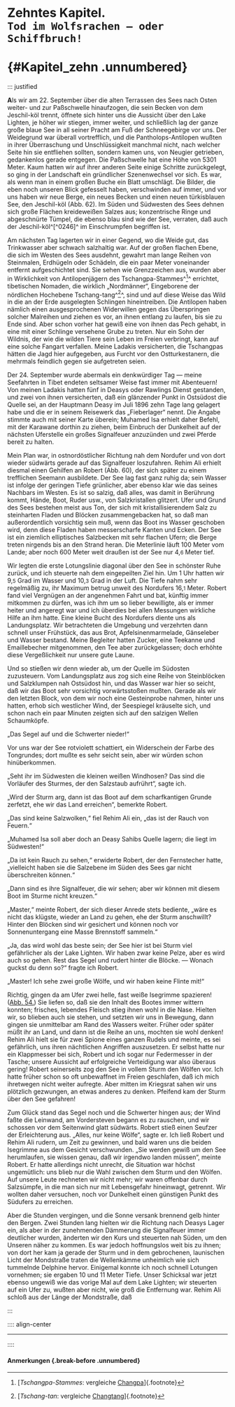 # Zehntes Kapitel.&nbsp;<br />**`Tod im Wolfsrachen — oder Schiffbruch!`**<br /><br /> {#Kapitel_zehn .unnumbered}

::: justified

**A**ls  wir am 22. September über die alten Terrassen des Sees nach
Osten weiter- und zur Paßschwelle hinaufzogen, die sein Becken
von dem Jeschil-köl trennt, öffnete sich hinter uns die Aussicht über den Lake
Lighten, je höher wir stiegen, immer weiter, und schließlich lag der ganze
große blaue See in all seiner Pracht am Fuß der Schneegebirge vor uns.
Der Weidegrund war überall vortrefflich, und die Pantholops-Antilopen
wußten in ihrer Überraschung und Unschlüssigkeit manchmal nicht, nach
welcher Seite hin sie entfliehen sollten, sondern kamen uns, von Neugier
getrieben, gedankenlos gerade entgegen. Die Paßschwelle hat eine Höhe
von 5301 Meter. Kaum hatten wir auf ihrer anderen Seite einige
Schritte zurückgelegt, so ging in der Landschaft ein gründlicher Szenenwechsel
vor sich. Es war, als wenn man in einem großen Buche ein
Blatt umschlägt. Die Bilder, die eben noch unseren Blick gefesselt haben,
verschwinden auf immer, und vor uns haben wir neue Berge, ein neues
Becken und einen neuen türkisblauen See, den Jeschil-köl (Abb. 62).
Im Süden und Südwesten des Sees dehnen sich große Flächen kreideweißen
Salzes aus; konzentrische Ringe und abgeschnürte Tümpel, die ebenso
blau sind wie der See, verraten, daß auch der Jeschil-köl^[^0246]^ im Einschrumpfen
begriffen ist.

Am nächsten Tag lagerten wir in einer Gegend, wo die Weide gut,
das Trinkwasser aber schwach salzhaltig war. Auf der großen flachen
Ebene, die sich im Westen des Sees ausdehnt, gewahrt man lange Reihen
von Steinmalen, Erdhügeln oder Schädeln, die ein paar Meter voneinander
entfernt aufgeschichtet sind. Sie sehen wie Grenzzeichen aus, wurden
aber in Wirklichkeit von Antilopenjägern des Tschangpa-Stammes^[^0271]^ errichtet,
tibetischen Nomaden, die wirklich „Nordmänner“, Eingeborene
der nördlichen Hochebene Tschang-tang^[^0270]^, sind und auf diese Weise das
Wild in die an der Erde ausgelegten Schlingen hineintreiben. Die
Antilopen haben nämlich einen ausgesprochenen Widerwillen gegen das
Überspringen solcher Malreihen und ziehen es vor, an ihnen entlang zu
laufen, bis sie zu Ende sind. Aber schon vorher hat gewiß eine von
ihnen das Pech gehabt, in eine mit einer Schlinge versehene Grube zu
treten. Nur ein Sohn der Wildnis, der wie die wilden Tiere sein Leben
im Freien verbringt, kann auf eine solche Fangart verfallen. Meine
Ladakis versicherten, die Tschangpas hätten die Jagd hier aufgegeben,
aus Furcht vor den Ostturkestanern, die mehrmals feindlich gegen sie
aufgetreten seien.

Der 24. September wurde abermals ein denkwürdiger Tag — meine
Seefahrten in Tibet endeten seltsamer Weise fast immer mit Abenteuern!
Von meinen Ladakis hatten fünf in Deasys oder Rawlings Dienst gestanden,
und zwei von ihnen versicherten, daß ein glänzender Punkt in
Ostsüdost die Quelle sei, an der Hauptmann Deasy im Juli 1896 zehn
Tage lang gelagert habe und die er in seinem Reisewerk das „Fieberlager“
nennt. Die Angabe stimmte auch mit seiner Karte überein; Muhamed
Isa erhielt daher Befehl, mit der Karawane dorthin zu ziehen,
beim Einbruch der Dunkelheit auf der nächsten Uferstelle ein großes
Signalfeuer anzuzünden und zwei Pferde bereit zu halten.

Mein Plan war, in ostnordöstlicher Richtung nah dem Nordufer und
von dort wieder südwärts gerade auf das Signalfeuer loszufahren. Rehim
Ali erhielt diesmal einen Gehilfen an Robert (Abb. 60), der sich später zu
einem trefflichen Seemann ausbildete. Der See lag fast ganz ruhig da;
sein Wasser ist infolge der geringen Tiefe grünlicher, aber ebenso klar
wie das seines Nachbars im Westen. Es ist so salzig, daß alles, was
damit in Berührung kommt, Hände, Boot, Ruder usw., von Salzkristallen
glitzert. Ufer und Grund des Sees bestehen meist aus Ton, der sich mit
kristallisierendem Salz zu steinharten Fladen und Blöcken zusammengebacken
hat, so daß man außerordentlich vorsichtig sein muß, wenn das
Boot ins Wasser geschoben wird, denn diese Fladen haben messerscharfe
Kanten und Ecken. Der See ist ein ziemlich elliptisches Salzbecken mit
sehr flachen Ufern; die Berge treten nirgends bis an den Strand heran.
Die Meterlinie läuft 100 Meter vom Lande; aber noch 600 Meter weit
draußen ist der See nur 4,<small>6</small> Meter tief.

Wir legten die erste Lotungslinie diagonal über den See in schönster
Ruhe zurück, und ich steuerte nah dem eingepeilten Ziel hin. Um
1 Uhr hatten wir 9,<small>5</small> Grad im Wasser und 10,<small>3</small>
Grad in der Luft. Die Tiefe nahm sehr regelmäßig zu, ihr Maximum betrug unweit des
Nordufers 16,<small>1</small> Meter. Robert fand viel Vergnügen an der angenehmen
Fahrt und bat, künftig immer mitkommen zu dürfen, was ich ihm um
so lieber bewilligte, als er immer heiter und angeregt war und ich überdies bei
allen Messungen wirkliche Hilfe an ihm hatte. Eine kleine
Bucht des Nordufers diente uns als Landungsplatz. Wir betrachteten
die Umgebung und verzehrten dann schnell unser Frühstück, das aus Brot,
Apfelsinenmarmelade, Gänseleber und Wasser bestand. Meine Begleiter
hatten Zucker, eine Teekanne und Emaillebecher mitgenommen, den Tee aber
zurückgelassen; doch erhöhte diese Vergeßlichkeit nur unsere gute Laune.

Und so stießen wir denn wieder ab, um der Quelle im Südosten zuzusteuern.
Vom Landungsplatz aus zog sich eine Reihe von Steinblöcken
und Salzklumpen nah Ostsüdost hin, und das Wasser war hier so seicht,
daß wir das Boot sehr vorsichtig vorwärtsstoßen mußten. Gerade als
wir den letzten Block, von dem wir noch eine Gesteinprobe nahmen, hinter
uns hatten, erhob sich westlicher Wind, der Seespiegel kräuselte sich, und schon
nach ein paar Minuten zeigten sich auf den salzigen Wellen Schaumköpfe.

„Das Segel auf und die Schwerter nieder!“

Vor uns war der See rotviolett schattiert, ein Widerschein der Farbe
des Tongrundes; dort mußte es sehr seicht sein, aber wir würden schon
hinüberkommen.

„Seht ihr im Südwesten die kleinen weißen Windhosen? Das sind
die Vorläufer des Sturmes, der den Salzstaub aufrührt“, sagte ich.

„Wird der Sturm arg, dann ist das Boot auf dem scharfkantigen
Grunde zerfetzt, ehe wir das Land erreichen“, bemerkte Robert.

„Das sind keine Salzwolken,“ fiel Rehim Ali ein, „das ist der
Rauch von Feuern.“

„Muhamed Isa soll aber doch an Deasy Sahibs Quelle lagern; die
liegt im Südwesten!“

„Da ist kein Rauch zu sehen,“ erwiderte Robert, der den Fernstecher
hatte, „vielleicht haben sie die Salzebene im Süden des Sees gar nicht
überschreiten können.“

„Dann sind es ihre Signalfeuer, die wir sehen; aber wir können
mit diesem Boot im Sturme nicht kreuzen.“

„Master,“ meinte Robert, der sich dieser Anrede stets bediente,
„wäre es nicht das klügste, wieder an Land zu gehen, ehe der Sturm
anschwillt? Hinter den Blöcken sind wir gesichert und können noch vor
Sonnenuntergang eine Masse Brennstoff sammeln.“

„Ja, das wird wohl das beste sein; der See hier ist bei Sturm
viel gefährlicher als der Lake Lighten. Wir haben zwar keine Pelze,
aber es wird auch so gehen. Rest das Segel und rudert hinter die
Blöcke. — Wonach guckst du denn so?“ fragte ich Robert.

„Master! Ich sehe zwei große Wölfe, und wir haben keine
Flinte mit!“

Richtig, gingen da am Ufer zwei helle, fast weiße Isegrimme spazieren!
([Abb. 54.](ch011.xhtml#b088_54)) Sie liefen so, daß sie den Inhalt des Bootes immer
wittern konnten; frisches, lebendes Fleisch stieg ihnen wohl in die Nase. Hielten
wir, so blieben auch sie stehen, und setzten wir uns in Bewegung, dann
gingen sie unmittelbar am Rand des Wassers weiter. Früher oder
später müßt ihr an Land, und dann ist die Reihe an uns, mochten sie
wohl denken! Rehim Ali hielt sie für zwei Spione eines ganzen Rudels
und meinte, es sei gefährlich, uns ihren nächtlichen Angriffen auszusetzen.
Er selbst hatte nur ein Klappmesser bei sich, Robert und ich sogar nur
Federmesser in der Tasche; unsere Aussicht auf erfolgreiche Verteidigung
war also überaus gering! Robert seinerseits zog den See in vollem
Sturm den Wölfen vor. Ich hatte früher schon so oft unbewaffnet im
Freien geschlafen, daß ich mich ihretwegen nicht weiter aufregte. Aber
mitten im Kriegsrat sahen wir uns plötzlich gezwungen, an etwas anderes
zu denken. Pfeifend kam der Sturm über den See gefahren!

Zum Glück stand das Segel noch und die Schwerter hingen aus;
der Wind faßte die Leinwand, am Vordersteven begann es zu rauschen,
und wir schossen vor dem Seitenwind glatt südwärts. Robert stieß einen
Seufzer der Erleichterung aus. „Alles, nur keine Wölfe“, sagte er. Ich
ließ Robert und Rehim Ali rudern, um Zeit zu gewinnen, und bald
waren uns die beiden Isegrimme aus dem Gesicht verschwunden. „Sie
werden gewiß um den See herumlaufen, sie wissen genau, daß wir irgendwo
landen müssen“, meinte Robert. Er hatte allerdings nicht unrecht, die
Situation war höchst ungemütlich: uns blieb nur die Wahl zwischen dem
Sturm und den Wölfen. Auf unsere Leute rechneten wir nicht mehr;
wir waren offenbar durch Salzsümpfe, in die man sich nur mit Lebensgefahr
hineinwagt, getrennt. Wir wollten daher versuchen, noch vor
Dunkelheit einen günstigen Punkt des Südufers zu erreichen.

Aber die Stunden vergingen, und die Sonne versank brennend gelb
hinter den Bergen. Zwei Stunden lang hielten wir die Richtung nach
Deasys Lager ein, als aber in der zunehmenden Dämmerung die Signalfeuer
immer deutlicher wurden, änderten wir den Kurs und steuerten nah
Süden, um den Unseren näher zu kommen. Es war jedoch hoffnungslos
weit bis zu ihnen; von dort her kam ja gerade der Sturm und in dem
gebrochenen, launischen Licht der Mondstraße traten die Wellenkämme unheimlich
wie sich tummelnde Delphine hervor. Einigemal konnte ich noch
schnell Lotungen vornehmen; sie ergaben 10 und 11 Meter Tiefe. Unser
Schicksal war jetzt ebenso ungewiß wie das vorige Mal auf dem Lake
Lighten; wir steuerten auf ein Ufer zu, wußten aber nicht, wie groß die
Entfernung war. Rehim Ali schloß aus der Länge der Mondstraße, daß



:::

:::: align-center
****
::::

#### **Anmerkungen** {.break-before .unnumbered}

[^0270]: [*Tschang-tan*:  vergleiche [Changtang](https://en.wikipedia.org/wiki/Changtang)]{.footnote}

[^0271]: [*Tschangpa-Stammes*:  vergleiche [Changpa](https://en.wikipedia.org/wiki/Changpa)]{.footnote}
